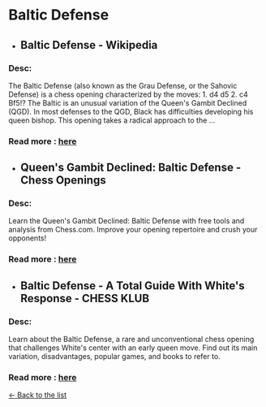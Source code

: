 # Baltic Defense
- ## **Baltic Defense - Wikipedia** 
### Desc: 
 The Baltic Defense (also known as the Grau Defense, or the Sahovic Defense) is a chess opening characterized by the moves: 1. d4 d5 2. c4 Bf5!? The Baltic is an unusual variation of the Queen's Gambit Declined (QGD). In most defenses to the QGD, Black has difficulties developing his queen bishop. This opening takes a radical approach to the ... 
### Read more : [here](https://en.wikipedia.org/wiki/Baltic_Defense) 
- ## **Queen's Gambit Declined: Baltic Defense - Chess Openings** 
### Desc: 
 Learn the Queen's Gambit Declined: Baltic Defense with free tools and analysis from Chess.com. Improve your opening repertoire and crush your opponents! 
### Read more : [here](https://www.chess.com/openings/Queens-Gambit-Declined-Baltic-Defense) 
- ## **Baltic Defense - A Total Guide With White's Response - CHESS KLUB** 
### Desc: 
 Learn about the Baltic Defense, a rare and unconventional chess opening that challenges White's center with an early queen move. Find out its main variation, disadvantages, popular games, and books to refer to. 
### Read more : [here](https://chessklub.com/baltic-defense/) 


[← Back to the list](chess-openings.md)